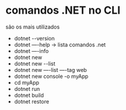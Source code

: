 # comandos .NET no CLI
são os mais utilizados

- dotnet --version
- dotnet —-help -> lista comandos .net
- dotnet —-info
- dotnet new
- dotnet new --list
- dotnet new —-list —-tag web
- dotnet new console -o myApp
- cd myApp
- dotnet run
- dotnet build
- dotnet restore




